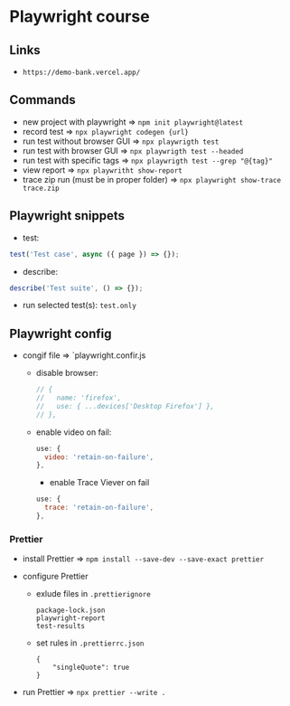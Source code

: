 # Playwright course

## Links

- `https://demo-bank.vercel.app/`

## Commands

- new project with playwright => `npm init playwright@latest`
- record test => `npx playwright codegen {url}`
- run test without browser GUI => `npx playwrigth test`
- run test with browser GUI => `npx playwrigth test --headed`
- run test with specific tags => `npx playwrigth test --grep "@{tag}"`
- view report => `npx playwritht show-report`
- trace zip run (must be in proper folder) => `npx playwright show-trace trace.zip` 

## Playwright snippets

- test:

```javascript
test('Test case', async ({ page }) => {});
```

- describe:

```javascript
describe('Test suite', () => {});
```

- run selected test(s): `test.only`

## Playwright config
- congif file => `playwright.confir.js
  - disable browser:
    ```javascript
    // {
    //   name: 'firefox',
    //   use: { ...devices['Desktop Firefox'] },
    // },
    ```

  - enable video on fail:
    ```javascript
    use: {
      video: 'retain-on-failure',
    },
    ```

    - enable Trace Viever on fail
    ```javascript
    use: {
      trace: 'retain-on-failure',
    },
    ```

### Prettier

- install Prettier => `npm install --save-dev --save-exact prettier`
- configure Prettier

  - exlude files in `.prettierignore`

    ```
    package-lock.json
    playwright-report
    test-results

    ```

  - set rules in `.prettierrc.json`
    ```
    {
        "singleQuote": true
    }
    ```

- run Prettier => `npx prettier --write .`
